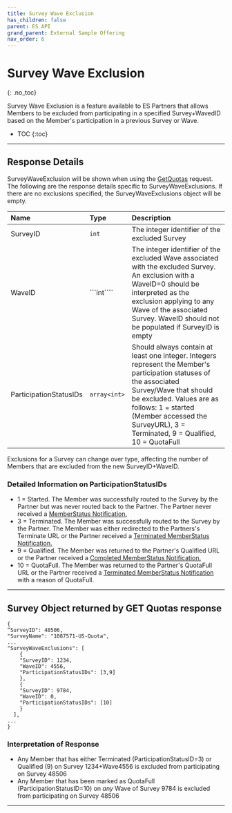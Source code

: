 ```yaml
---
title: Survey Wave Exclusion
has_children: false
parent: ES API
grand_parent: External Sample Offering
nav_order: 6
---
```


# Survey Wave Exclusion
{: .no_toc}

Survey Wave Exclusion is a feature available to ES Partners that allows Members to be excluded from participating in a specified Survey+WavedID based on the Member's participation in a previous Survey or Wave.

* TOC
{:toc}

---

## Response Details

SurveyWaveExclusion will be shown when using the [GetQuotas](/externalsample/api/getquotas.html) request. The following are the response details specific to SurveyWaveExclusions. If there are no exclusions specified, the SurveyWaveExclusions object will be empty.

| Name | Type | Description |
| :--- | :--- | :--- |
| SurveyID | ```int``` | The integer identifier of the excluded Survey |
| WaveID | ```int```` | The integer identifier of the excluded Wave associated with the excluded Survey. An exclusion with a WaveID=0 should be interpreted as the exclusion applying to any Wave of the associated Survey. WaveID should not be populated if SurveyID is empty |
| ParticipationStatusIDs | ```array<int>``` | Should always contain at least one integer. Integers represent the Member's participation statuses of the associated Survey/Wave that should be excluded. Values are as follows: 1 = started (Member accessed the SurveyURL), 3 = Terminated, 9 = Qualified, 10 = QuotaFull |

Exclusions for a Survey can change over type, affecting the number of Members that are excluded from the new SurveyID+WaveID.

### Detailed Information on ParticipationStatusIDs

- 1 = Started. The Member was successfully routed to the Survey by the Partner but was never routed back to the Partner. The Partner never received a [MemberStatus Notification.](/notifications/memberstatus.html)
- 3 = Terminated. The Member was successfully routed to the Survey by the Partner. The Member was either redirected to the Partners's Terminate URL or the Partner received a [Terminated MemberStatus Notification.](/notifications/memberstatus.html#terminates)
- 9 = Qualified. The Member was returned to the Partner's Qualified URL or the Partner received a [Completed MemberStatus Notification.](/notifications/memberstatus.html#completions)
- 10 = QuotaFull. The Member was returned to the Partner's QuotaFull URL or the Partner received a [Terminated MemberStatus Notification](/notifications/memberstatus.html#terminates) with a reason of QuotaFull.

---


## Survey Object returned by GET Quotas response
```plaintext
{
“SurveyID": 48506,
"SurveyName": "1087571-US-Quota",
...
"SurveyWaveExclusions": [
    {
    "SurveyID": 1234,
    "WaveID": 4556,
    "ParticipationStatusIDs": [3,9]
    },
    {
    "SurveyID": 9784,
    "WaveID": 0,
    "ParticipationStatusIDs": [10]
    }
  ],
...
}
```

### Interpretation of Response

 - Any Member that has either Terminated (ParticipationStatusID=3) or Qualified (9) on Survey 1234+Wave4556 is excluded from participating on Survey 48506
 - Any Member that has been marked as QuotaFull (ParticipationStatusID=10) on *any* Wave of Survey 9784 is excluded from participating on Survey 48506

 ---

